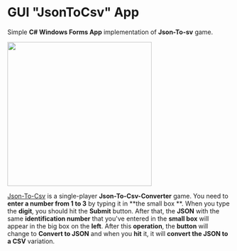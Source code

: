 # GUI "JsonToCsv" App
Simple **C# Windows Forms App** implementation of **Json-To-sv** game.

<img width= 325px src="https://user-images.githubusercontent.com/99538671/211764493-560a73f2-53a5-475a-83e3-77b152201046.jpg" />

[Json-To-Csv](https://edutechwiki.unige.ch/en/JSON-CSV_Converter) is a single-player **Json-To-Csv-Converter** game. 
You need to **enter a number from 1 to 3** by typing it in **the small box **. When you type the **digit**, you should hit the **Submit** button. After that,
the **JSON** with the same **identification
number** that you've entered in the **small box** will appear in the big box on the **left**. After this **operation**, the **button** will 
change to **Convert to JSON** and when
you **hit** it, it will **convert the JSON to a CSV** variation.
